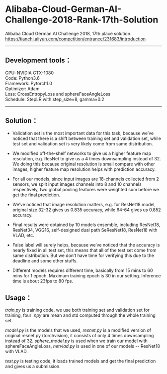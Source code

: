 # Alibaba-Cloud-German-AI-Challenge-2018-Rank-17th-Solution
Alibaba Cloud German AI Challenge 2018, 17th place solution. https://tianchi.aliyun.com/competition/entrance/231683/introduction

---
## Development tools：
GPU: NVIDIA GTX-1080  
Code: Python3.6  
Framework: Pytorch1.0  
Optimizer: Adam  
Loss: CrossEntropyLoss and sphereFaceAngleLoss  
Schedule: StepLR with step_size=8, gamma=0.2   


---
## Solution：

- Validation set is the most important data for this task, because we’ve noticed that there is a shift between training set and validation set, while test set and validation set is very likely come from same distribution.

- We modified off-the-shelf networks to give us a higher feature map resolution, e.g. ResNet to give us a 4 times downsampling instead of 32. We doing this because original resolution is small compare with other images, higher feature map resolution helps with prediction accuracy. 

- For all our models, since input images are 18-channels collected from 2 sensors, we split input images channels into 8 and 10 channels respectively, two global pooling features were weighted sum before we get the final prediction.

- We’ve noticed that image resolution matters, e.g. for ResNet18 model, original size 32-32 gives us 0.835 accuracy, while 64-64 gives us 0.852 accuracy.

- Final results were obtained by 10 models ensemble, including ResNet18, ResNet34, VGG16, self-designed dual path SeResNet18, ResNet18 with VLAD, etc.

- False label will surely helps, because we’ve noticed that the accuracy is nearly fixed in all test set, this means that all of the test set come from same distribution. But we don’t have time for verifying this due to the deadline and some other stuffs.

- Different models requires different time, basically from 15 mins to 60 mins for 1 epoch. Maximum training epoch is 30 in our setting. Inference time is about 23fps to 80 fps.


## Usage：

*train.py* is training code, we use both training set and validation set for training, 
four *.npy* are mean and std computed through the whole training set.

*model.py* is the models that we used, *resnet.py* is a modified version of original resnet.py (torchvision), 
it consists of only 4 times downsampling instead of 32. *sphere_model.py* is used when we train our model 
with sphereFaceAngleLoss, *netvlad.py* is used in one of our models -- ResNet18 with VLAD.

*test.py* is testing code, it loads trained models and get the final prediction and gives us a submission.  


